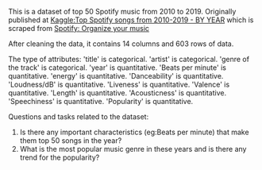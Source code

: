 This is a dataset of top 50 Spotify music from 2010 to 2019. 
Originally published at [Kaggle:Top Spotify songs from 2010-2019 - BY YEAR](https://www.kaggle.com/leonardopena/top-spotify-songs-from-20102019-by-year) which is scraped from [Spotify: Organize your music](http://organizeyourmusic.playlistmachinery.com/)

After cleaning the data, it contains 14 columns and 603 rows of data.

The type of attributes:
  'title' is categorical.
  'artist' is categorical.
  'genre of the track' is categorical.
  'year' is quantitative.
  'Beats per minute' is quantitative.
  'energy' is quantitative.
  'Danceability' is quantitative.
  'Loudness/dB' is quantitative.
  'Liveness' is quantitative.
  'Valence' is quantitative.
  'Length' is quantitative.
  'Acousticness' is quantitative.
  'Speechiness' is quantitative.
  'Popularity' is quantitative.
  
Questions and tasks related to the dataset:
  1. Is there any important characteristics (eg:Beats per minute) that make them top 50 songs in the year?
  2. What is the most popular music genre in these years and is there any trend for the popularity?